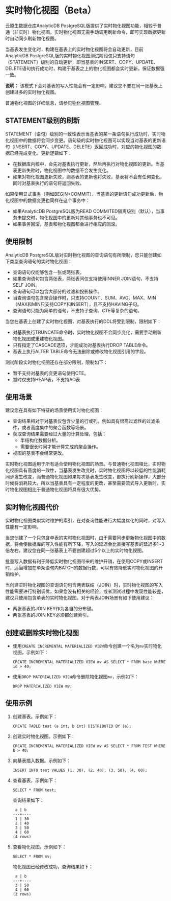 # 实时物化视图（Beta）

云原生数据仓库AnalyticDB PostgreSQL版提供了实时物化视图功能，相较于普通（非实时）物化视图，实时物化视图无需手动调用刷新命令，即可实现数据更新时自动同步刷新物化视图。

当基表发生变化时，构建在基表上的实时物化视图将会自动更新，目前AnalyticDB PostgreSQL版的实时物化视图测试阶段仅只支持语句（STATEMENT）级别的自动更新，即当基表的INSERT、COPY、UPDATE、DELETE语句执行成功时，构建于基表之上的物化视图都会实时更新，保证数据强一致。

**说明：** 该模式下会对基表的写入性能会有一定影响，建议您不要在同一张基表上创建过多的实时物化视图。

普通物化视图的详细信息，请参见[物化视图管理](/cn.zh-CN/数据管理/物化视图管理.md)。

## STATEMENT级别的刷新

STATEMENT（语句）级别的一致性表示当基表的某一条语句执行成功时，实时物化视图中的数据将会同步变更。语句级的实时物化视图可以实现当对基表的更新语句（INSERT、COPY、UPDATE、DELETE）返回成功时，对应的物化视图的数据已经完成变化。更新逻辑如下：

-   在数据库内核中，会先对基表执行更新，然后再执行对物化视图的更新。当基表更新失败时，物化视图中的数据不会发生变化。
-   如果对物化视图更新失败，则基表的更新也将失败，基表将不会有任何变化，同时对基表执行的语句将返回失败。

如果使用显式事务（例如BEGIN+COMMIT），当基表的更新语句成功更新后，物化视图中的数据变更也同样在这个事务中：

-   如果AnalyticDB PostgreSQL版为READ COMMITED隔离级别（默认），当事务未提交时，物化视图中的更新对其他事务也不可见。
-   如果事务回滚，基表和物化视图都会进行相应的回滚。

## 使用限制

AnalyticDB PostgreSQL版对实时物化视图的查询语句有所限制，您只能创建如下类型查询语句的实时物化视图：

-   查询语句仅能够包含一张或两张表。
-   如果查询语句包含两张表，两张表间仅支持使用INNER JOIN语句，不支持SELF JOIN。
-   查询语句可以包含大部分的过滤和投影操作。
-   当查询语句包含聚合操作时，只支持COUNT、SUM、AVG、MAX、MIN（MAX和MIN只支持COPY和INSERT），且不支持HAVING子句。
-   查询语句只能为简单的语句，不支持子查询、CTE等复杂的语句。

当您在基表上创建了实时物化视图，对基表执行的DDL将受到限制，限制如下：

-   对基表执行TRUNCATE命令时，实时物化视图不会同步变化，需要手动刷新物化视图或重建物化视图。
-   只有指定了CASCADE选项，才能成功对基表执行DROP TABLE命令。
-   基表上执行ALTER TABLE命令无法删除或修改物化视图引用的字段。

测试阶段实时物化视图还存在部分限制，限制如下：

-   暂不支持对基表的变更语句使用CTE。
-   暂时仅支持HEAP表，不支持AO表

## 使用场景

建议您在具有如下特征的场景使用实时物化视图：

-   查询结果相对于对基表仅包含少量的行或列。例如具有很高过滤性的过滤条件，或者高度集中的聚合函数等场景。
-   获取查询结果需要经过大量的计算处理，包括：
    -   半结构化数据分析。
    -   需要很长时间才能计算完成的聚合操作。
-   视图的基表不会经常更改。

实时物化视图适用于所有适合使用物化视图的场景。与普通物化视图相比，实时物化视图具有高度的一致性，当基表发生改变时，实时物化视图将以较低的性能消耗同步发生改变，而普通物化视图如果每次基表发生改变，都执行刷新操作，大部分时候将消耗较大。所以当基表具有一定程度的更改，甚至需要流式导入更新时，实时物化视图相比于普通物化视图将具有很大优势。

## 实时物化视图代价

实时物化视图类似实时维护的索引，在对查询性能进行大幅度优化的同时，对写入性能有一定影响。

当您创建了一个只包含单表的实时物化视图时，由于需要同步更新物化视图中的数据，将会使数据库的写入性能有所下降，写入的延迟会比直接写基表的延迟多1~3倍左右，建议您在同一张基表上不要创建超过5个以上的实时物化视图。

批量写入数据有利于降低实时物化视图带来的维护开销，在使用COPY或INSERT时，适当增加在单条语句内BATCH的数据行数，可以有效降低实时物化视图的开销维护。

当创建实时物化视图的查询语句包含两表联结（JOIN）时，实时物化视图的写入性能需要进行特别调优，如果您没有相关的经验，或者测试过程中发现性能较差，建议只使用包含单表的实时物化视图。对于两表JOIN场景有如下使用建议：

-   两张基表的JOIN KEY作为各自的分布键。
-   两张基表的JOIN KEY必须都创建索引。

## 创建或删除实时物化视图

-   使用`CREATE INCREMENTAL MATERIALIZED VIEW`命令创建一个名为`mv`实时物化视图，示例如下：

    ```
    CREATE INCREMENTAL MATERIALIZED VIEW mv AS SELECT * FROM base WHERE id > 40;
    ```

-   使用`DROP MATERIALIZED VIEW`命令删除物化视图`mv`，示例如下：

    ```
    DROP MATERIALIZED VIEW mv;
    ```


## 使用示例

1.  创建基表。示例如下：

    ```
    CREATE TABLE test (a int, b int) DISTRIBUTED BY (a);
    ```

2.  创建实时物化视图。示例如下：

    ```
    CREATE INCREMENTAL MATERIALIZED VIEW mv AS SELECT * FROM TEST WHERE b > 40;
    ```

3.  向基表插入数据。示例如下：

    ```
    INSERT INTO test VALUES (1, 30), (2, 40), (3, 50), (4, 60);
    ```

4.  查看基表，示例如下：

    ```
    SELECT * FROM test;
    ```

    查询结果如下：

    ```
     a | b
    ---+----
     1 | 30
     2 | 40
     3 | 50
     4 | 60
    (4 rows)
    ```

5.  查看物化视图，示例如下：

    ```
    SELECT * FROM mv;
    ```

    物化视图已经修改成功，查询结果如下：

    ```
     a | b
    ---+----
     3 | 50
     4 | 60
    (2 rows)
    ```


